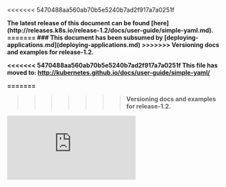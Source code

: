 <!-- BEGIN MUNGE: UNVERSIONED_WARNING -->


<!-- END MUNGE: UNVERSIONED_WARNING -->

<<<<<<< 5470488aa560ab70b5e5240b7ad2f917a7a0251f
<!-- TAG RELEASE_LINK, added by the munger automatically -->
<strong>
The latest release of this document can be found
[here](http://releases.k8s.io/release-1.2/docs/user-guide/simple-yaml.md).
=======
### This document has been subsumed by [deploying-applications.md](deploying-applications.md)
>>>>>>> Versioning docs and examples for release-1.2.



<!-- BEGIN MUNGE: IS_VERSIONED -->
<!-- TAG IS_VERSIONED -->
<!-- END MUNGE: IS_VERSIONED -->

<<<<<<< 5470488aa560ab70b5e5240b7ad2f917a7a0251f
This file has moved to: http://kubernetes.github.io/docs/user-guide/simple-yaml/

=======
>>>>>>> Versioning docs and examples for release-1.2.

<!-- BEGIN MUNGE: GENERATED_ANALYTICS -->
[![Analytics](https://kubernetes-site.appspot.com/UA-36037335-10/GitHub/docs/user-guide/simple-yaml.md?pixel)]()
<!-- END MUNGE: GENERATED_ANALYTICS -->
